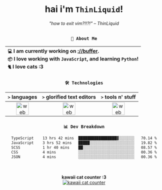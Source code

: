 <div align="center">
  
  # hai i'm `ThinLiquid`!
  ###### "how to exit vim?!!?!" – ThinLiquid
  
  ### `👤 About Me`

  | `💻`  I am currently working on [__://buffer__](https://github.com/ThinLiquid/Spotify-Visualizer).<br/>`📦`  I love working with `JavaScript`, and learning `Python`!</br>`🐈`  I love cats :3 |
  |:---|

  
  ### `🛠️ Technologies`
  
  | `>` **languages**  | `>` **glorified text editors** | `>` **tools n' stuff** |
  |:------------------:|:------------------------------:|:----------------------:|
  | <img src="https://skillicons.dev/icons?i=ts,js,react" alt="web dev" height="40"/> | <img src="https://skillicons.dev/icons?i=vscode,neovim" alt="web dev" height="40"/> | <img src="https://skillicons.dev/icons?i=bash,git" alt="web dev" height="40"/> |
  
  ### `📊 Dev Breakdown`
  
  <!--START_SECTION:waka-->

```txt
TypeScript    13 hrs 42 mins  █████████████████▓░░░░░░░   70.14 %
JavaScript    3 hrs 52 mins   █████░░░░░░░░░░░░░░░░░░░░   19.82 %
SCSS          1 hr 40 mins    ██░░░░░░░░░░░░░░░░░░░░░░░   08.57 %
CSS           4 mins          ░░░░░░░░░░░░░░░░░░░░░░░░░   00.36 %
JSON          4 mins          ░░░░░░░░░░░░░░░░░░░░░░░░░   00.36 %
```

<!--END_SECTION:waka-->
  
  <br/><br/>
  <b>kawaii cat counter :3</b><br/>
  [![kawaii cat counter](https://count.getloli.com/get/@ThinLiquid?theme=moebooru)](https://moe-counter.glitch.me)
</div>

